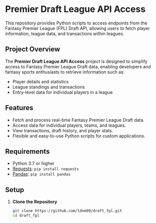 # Premier Draft League API Access

This repository provides Python scripts to access endpoints from the Fantasy Premier League (FPL) Draft API, allowing users to fetch player information, league data, and transactions within leagues.

## Project Overview

The **Premier Draft League API Access** project is designed to simplify access to Fantasy Premier League Draft data, enabling developers and fantasy sports enthusiasts to retrieve information such as:
- Player details and statistics
- League standings and transactions
- Entry-level data for individual players in a league

## Features

- Fetch and process real-time Fantasy Premier League Draft data.
- Access data for individual players, teams, and leagues.
- View transactions, draft history, and player stats.
- Flexible and easy-to-use Python scripts for custom applications.

## Requirements

- Python 3.7 or higher
- [Requests](https://pypi.org/project/requests/): `pip install requests`
- [Pandas](https://pypi.org/project/pandas/): `pip install pandas`


## Setup

1. **Clone the Repository**

   ```bash
   git clone https://github.com/ldnm99/draft_fpl.git
   cd draft_fpl
